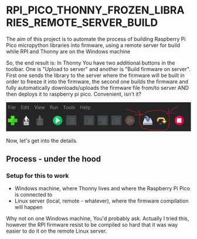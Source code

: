 # RPI_PICO_THONNY_FROZEN_LIBRARIES_REMOTE_SERVER_BUILD
The aim of this project is to automate the process of building Raspberry Pi Pico micropython libraries into firmware, using a remote server for build while RPI and Thonny are on the Windows machine

So, the end result is:
In Thonny You have two additional buttons in the toolbar. One is "Upload to server" and another is "Build firmware on server". First one sends the library to the server where the firmware will be built in order to freeze it into the firmware, the second one builds the firmware and fully automatically downloads/uploads the firmware file from/to server AND then deploys it to raspberry pi pico. Convenient, isn't it?

![Screenshot of Thonny buttons.](README_FILES/thonny_buttons.png)

Now, let's get into the details.

## Process - under the hood

### Setup for this to work

* Windows machine, where Thonny lives and where the Raspberry Pi Pico is connected to
* Linux server (local, remote - whatever), where the firmware compilation will happen

Why not on one Windows machine, You'd probably ask. Actually I tried this, however the RPI firmware resist to be compiled so hard that it was way easier to do it on the remote Linux server.
